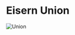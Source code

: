 # Eisern Union

![Union](https://upload.wikimedia.org/wikipedia/commons/thumb/4/44/1._FC_Union_Berlin_Logo.svg/1200px-1._FC_Union_Berlin_Logo.svg.png)
